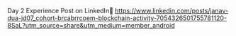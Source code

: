Day 2 Experience Post on LinkedIn🚀
https://www.linkedin.com/posts/janav-dua-jd07_cohort-brcabrrcoem-blockchain-activity-7054326501755781120-8SaL?utm_source=share&utm_medium=member_android
